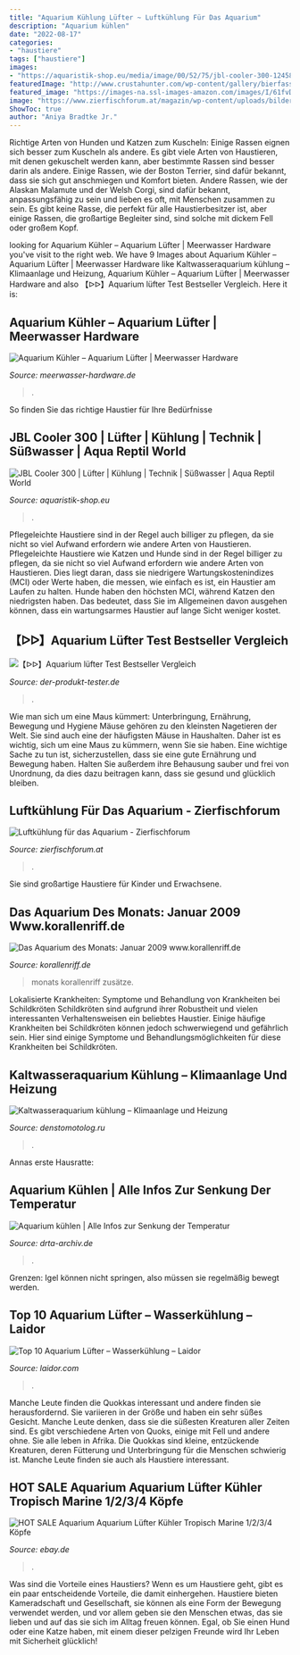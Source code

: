 ```yaml
---
title: "Aquarium Kühlung Lüfter ~ Luftkühlung Für Das Aquarium"
description: "Aquarium kühlen"
date: "2022-08-17"
categories:
- "haustiere"
tags: ["haustiere"]
images:
- "https://aquaristik-shop.eu/media/image/00/52/75/jbl-cooler-300-12458-255O0OSgK2CxjXBc_600x600@2x.jpg"
featuredImage: "http://www.crustahunter.com/wp-content/gallery/bierfasskuhler/bild1.jpg"
featured_image: "https://images-na.ssl-images-amazon.com/images/I/61fvD%2Bz8pML._SX679_.jpg"
image: "https://www.zierfischforum.at/magazin/wp-content/uploads/bilder/userbeitraege/kuehlung_teile1-300x230.jpg"
ShowToc: true
author: "Aniya Bradtke Jr."
---
```



Richtige Arten von Hunden und Katzen zum Kuscheln: Einige Rassen eignen sich besser zum Kuscheln als andere.
Es gibt viele Arten von Haustieren, mit denen gekuschelt werden kann, aber bestimmte Rassen sind besser darin als andere. Einige Rassen, wie der Boston Terrier, sind dafür bekannt, dass sie sich gut anschmiegen und Komfort bieten. Andere Rassen, wie der Alaskan Malamute und der Welsh Corgi, sind dafür bekannt, anpassungsfähig zu sein und lieben es oft, mit Menschen zusammen zu sein. Es gibt keine Rasse, die perfekt für alle Haustierbesitzer ist, aber einige Rassen, die großartige Begleiter sind, sind solche mit dickem Fell oder großem Kopf.

	

		
looking for Aquarium Kühler – Aquarium Lüfter | Meerwasser Hardware you've visit to the right web. We have 9 Images about Aquarium Kühler – Aquarium Lüfter | Meerwasser Hardware like Kaltwasseraquarium kühlung – Klimaanlage und Heizung, Aquarium Kühler – Aquarium Lüfter | Meerwasser Hardware and also 【ᐅᐅ】Aquarium lüfter Test Bestseller Vergleich. Here it is:
		
    
## Aquarium Kühler – Aquarium Lüfter | Meerwasser Hardware

<img loading=lazy src="https://www.meerwasser-hardware.de/media/image/0d/c5/ac/ShopbildsHRE8qmeq0LU8.jpg" onerror="this.onerror=null;this.src='https://tse2.mm.bing.net/th?id=OIP.Cj0IHEwb9jWzfbJxIWcbkgHaJZ&amp;pid=15.1';" alt="Aquarium Kühler – Aquarium Lüfter | Meerwasser Hardware">

_Source: meerwasser-hardware.de_

>. 

	

So finden Sie das richtige Haustier für Ihre Bedürfnisse

    
## JBL Cooler 300 | Lüfter | Kühlung | Technik | Süßwasser | Aqua Reptil World

<img loading=lazy src="https://aquaristik-shop.eu/media/image/00/52/75/jbl-cooler-300-12458-255O0OSgK2CxjXBc_600x600@2x.jpg" onerror="this.onerror=null;this.src='https://tse1.mm.bing.net/th?id=OIP.GneNPpBDu846FeL4pIKCMQHaHa&amp;pid=15.1';" alt="JBL Cooler 300 | Lüfter | Kühlung | Technik | Süßwasser | Aqua Reptil World">

_Source: aquaristik-shop.eu_

>. 

	

Pflegeleichte Haustiere sind in der Regel auch billiger zu pflegen, da sie nicht so viel Aufwand erfordern wie andere Arten von Haustieren.
Pflegeleichte Haustiere wie Katzen und Hunde sind in der Regel billiger zu pflegen, da sie nicht so viel Aufwand erfordern wie andere Arten von Haustieren. Dies liegt daran, dass sie niedrigere Wartungskostenindizes (MCI) oder Werte haben, die messen, wie einfach es ist, ein Haustier am Laufen zu halten. Hunde haben den höchsten MCI, während Katzen den niedrigsten haben. Das bedeutet, dass Sie im Allgemeinen davon ausgehen können, dass ein wartungsarmes Haustier auf lange Sicht weniger kostet.

    
## 【ᐅᐅ】Aquarium Lüfter Test Bestseller Vergleich

<img loading=lazy src="https://images-na.ssl-images-amazon.com/images/I/61fvD%2Bz8pML._SX679_.jpg" onerror="this.onerror=null;this.src='https://tse4.mm.bing.net/th?id=OIP.Cl6_SxYA98IGucuilBUUGgHaHa&amp;pid=15.1';" alt="【ᐅᐅ】Aquarium lüfter Test Bestseller Vergleich">

_Source: der-produkt-tester.de_

>. 

	

Wie man sich um eine Maus kümmert: Unterbringung, Ernährung, Bewegung und Hygiene
Mäuse gehören zu den kleinsten Nagetieren der Welt. Sie sind auch eine der häufigsten Mäuse in Haushalten. Daher ist es wichtig, sich um eine Maus zu kümmern, wenn Sie sie haben. Eine wichtige Sache zu tun ist, sicherzustellen, dass sie eine gute Ernährung und Bewegung haben. Halten Sie außerdem ihre Behausung sauber und frei von Unordnung, da dies dazu beitragen kann, dass sie gesund und glücklich bleiben.

    
## Luftkühlung Für Das Aquarium - Zierfischforum

<img loading=lazy src="https://www.zierfischforum.at/magazin/wp-content/uploads/bilder/userbeitraege/kuehlung_teile1-300x230.jpg" onerror="this.onerror=null;this.src='https://tse2.mm.bing.net/th?id=OIP.-Jap4Y2JBAJaiKX9iuWxHgAAAA&amp;pid=15.1';" alt="Luftkühlung für das Aquarium - Zierfischforum">

_Source: zierfischforum.at_

>. 

	

Sie sind großartige Haustiere für Kinder und Erwachsene.

    
## Das Aquarium Des Monats: Januar 2009 Www.korallenriff.de

<img loading=lazy src="http://www.korallenriff.de/bilder/galerie/klein/7232.jpg" onerror="this.onerror=null;this.src='https://tse2.mm.bing.net/th?id=OIP.2gOqbfwoQiG5XyRAhV9SvQAAAA&amp;pid=15.1';" alt="Das Aquarium des Monats: Januar 2009 www.korallenriff.de">

_Source: korallenriff.de_

>monats korallenriff zusätze. 

	

Lokalisierte Krankheiten: Symptome und Behandlung von Krankheiten bei Schildkröten
Schildkröten sind aufgrund ihrer Robustheit und vielen interessanten Verhaltensweisen ein beliebtes Haustier. Einige häufige Krankheiten bei Schildkröten können jedoch schwerwiegend und gefährlich sein. Hier sind einige Symptome und Behandlungsmöglichkeiten für diese Krankheiten bei Schildkröten.

    
## Kaltwasseraquarium Kühlung – Klimaanlage Und Heizung

<img loading=lazy src="http://www.crustahunter.com/wp-content/gallery/bierfasskuhler/bild1.jpg" onerror="this.onerror=null;this.src='https://tse1.mm.bing.net/th?id=OIP.dZUfFfX2qtHcZ9ahkvbfZQHaIy&amp;pid=15.1';" alt="Kaltwasseraquarium kühlung – Klimaanlage und Heizung">

_Source: denstomotolog.ru_

>. 

	

Annas erste Hausratte:

    
## Aquarium Kühlen | Alle Infos Zur Senkung Der Temperatur

<img loading=lazy src="https://m.media-amazon.com/images/I/4131WMHXJTL.jpg" onerror="this.onerror=null;this.src='https://tse2.mm.bing.net/th?id=OIP.FI9Vb7CuSUeV0CrxjTQNEQHaHa&amp;pid=15.1';" alt="Aquarium kühlen | Alle Infos zur Senkung der Temperatur">

_Source: drta-archiv.de_

>. 

	

Grenzen: Igel können nicht springen, also müssen sie regelmäßig bewegt werden.

    
## Top 10 Aquarium Lüfter – Wasserkühlung – Laidor

<img loading=lazy src="https://laidor.com/wp-content/uploads/images/61urq8m3ctL._SL160_.jpg" onerror="this.onerror=null;this.src='https://tse1.mm.bing.net/th?id=OIP.MeJe_QDeL2dp0TJm3MWjNQAAAA&amp;pid=15.1';" alt="Top 10 Aquarium Lüfter – Wasserkühlung – Laidor">

_Source: laidor.com_

>. 

	

Manche Leute finden die Quokkas interessant und andere finden sie herausfordernd. Sie variieren in der Größe und haben ein sehr süßes Gesicht. Manche Leute denken, dass sie die süßesten Kreaturen aller Zeiten sind. Es gibt verschiedene Arten von Quoks, einige mit Fell und andere ohne. Sie alle leben in Afrika.
Die Quokkas sind kleine, entzückende Kreaturen, deren Fütterung und Unterbringung für die Menschen schwierig ist. Manche Leute finden sie auch als Haustiere interessant.

    
## HOT SALE Aquarium Aquarium Lüfter Kühler Tropisch Marine 1/2/3/4 Köpfe

<img loading=lazy src="https://i.ebayimg.com/images/g/k3YAAOSwqNxd6K0h/s-l400.jpg" onerror="this.onerror=null;this.src='https://tse3.mm.bing.net/th?id=OIP.F0e0SQB305prAHVgdSrsVgAAAA&amp;pid=15.1';" alt="HOT SALE Aquarium Aquarium Lüfter Kühler Tropisch Marine 1/2/3/4 Köpfe">

_Source: ebay.de_

>. 

	

Was sind die Vorteile eines Haustiers?
Wenn es um Haustiere geht, gibt es ein paar entscheidende Vorteile, die damit einhergehen. Haustiere bieten Kameradschaft und Gesellschaft, sie können als eine Form der Bewegung verwendet werden, und vor allem geben sie den Menschen etwas, das sie lieben und auf das sie sich im Alltag freuen können. Egal, ob Sie einen Hund oder eine Katze haben, mit einem dieser pelzigen Freunde wird Ihr Leben mit Sicherheit glücklich!

